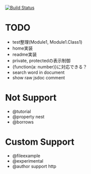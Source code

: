 [![Build Status](https://travis-ci.org/h13i32maru/jsdoc-cloudy.svg?branch=master)](https://travis-ci.org/h13i32maru/jsdoc-cloudy)

# TODO
- test整理(Module1, Module1.Class1)
- home実装
- readme実装
- private, protectedの表示制御
- {function(a: number)}に対応できる？
- search word in document
- show raw jsdoc comment

# Not Support
- @tutorial
- @property nest
- @borrows

# Custom Support
- @fileexample
- @experimental
- @author support http
